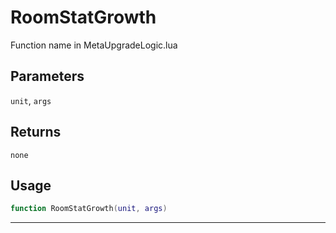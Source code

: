 # RoomStatGrowth
Function name in MetaUpgradeLogic.lua
## Parameters
`unit`, `args`
## Returns
`none`
## Usage
```lua
function RoomStatGrowth(unit, args)
```
---
